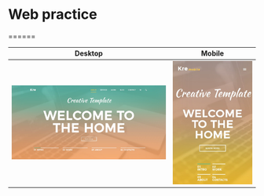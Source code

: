 # Web practice

======

Desktop           		              | Mobile			              
:------------------------------------:|:-----------------------------:
![welcome][welcome]					  |![welcome-mob][welcome_mob]    


[welcome]: welcome-banner.png "welcome"
[welcome_mob]: banner-mob.jpg "welcome-mob"
